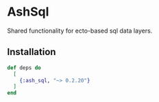 # AshSql

Shared functionality for ecto-based sql data layers.

## Installation

```elixir
def deps do
  [
    {:ash_sql, "~> 0.2.20"}
  ]
end
```

